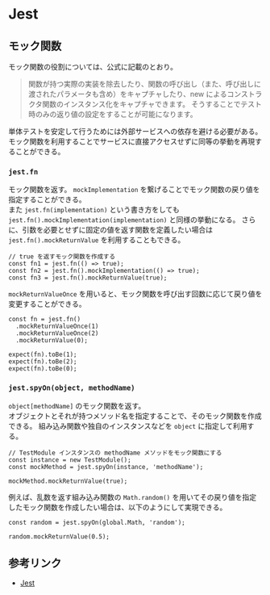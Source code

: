 # Jest

## モック関数

モック関数の役割については、公式に記載のとおり。

>  関数が持つ実際の実装を除去したり、関数の呼び出し（また、呼び出しに渡されたパラメータも含め）をキャプチャしたり、new によるコンストラクタ関数のインスタンス化をキャプチャできます。 そうすることでテスト時のみの返り値の設定をすることが可能になります。

単体テストを安定して行うためには外部サービスへの依存を避ける必要がある。  
モック関数を利用することでサービスに直接アクセスせずに同等の挙動を再現することができる。

### `jest.fn`

モック関数を返す。
`mockImplementation` を繋げることでモック関数の戻り値を指定することができる。  
また `jest.fn(implementation)` という書き方をしても `jest.fn().mockImplementation(implementation)` と同様の挙動になる。
さらに、引数を必要とせずに固定の値を返す関数を定義したい場合は `jest.fn().mockReturnValue` を利用することもできる。

```
// true を返すモック関数を作成する
const fn1 = jest.fn(() => true);
const fn2 = jest.fn().mockImplementation(() => true);
const fn3 = jest.fn().mockReturnValue(true);
```

`mockReturnValueOnce` を用いると、モック関数を呼び出す回数に応じて戻り値を変更することができる。

```
const fn = jest.fn()
  .mockReturnValueOnce(1)
  .mockReturnValueOnce(2)
  .mockReturnValue(0);

expect(fn).toBe(1);
expect(fn).toBe(2);
expect(fn).toBe(0);
```

### `jest.spyOn(object, methodName)`

`object[methodName]` のモック関数を返す。  
オブジェクトとそれが持つメソッド名を指定することで、そのモック関数を作成できる。
組み込み関数や独自のインスタンスなどを `object` に指定して利用する。

```
// TestModule インスタンスの methodName メソッドをモック関数にする
const instance = new TestModule();
const mockMethod = jest.spyOn(instance, 'methodName');

mockMethod.mockReturnValue(true);
```

例えば、乱数を返す組み込み関数の `Math.random()` を用いてその戻り値を指定したモック関数を作成したい場合は、以下のようにして実現できる。

```
const random = jest.spyOn(global.Math, 'random');

random.mockReturnValue(0.5);
```

## 参考リンク

- [Jest](https://jestjs.io/ja/)